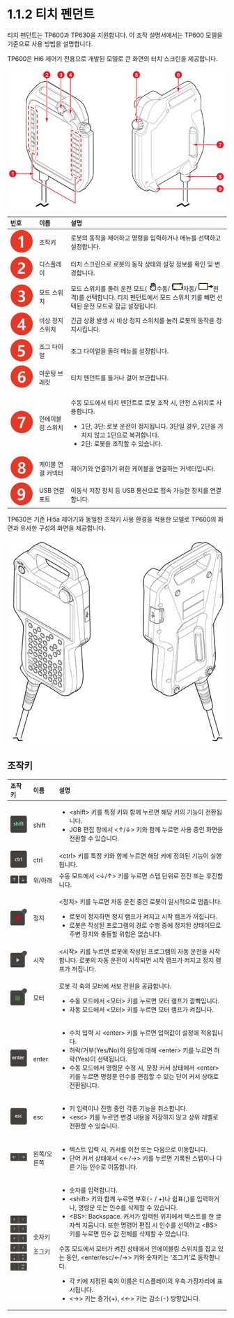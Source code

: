 # 1.1.2 티치 펜던트

티치 펜던트는 TP600과 TP630을 지원합니다. 이 조작 설명서에서는 TP600 모델을 기준으로 사용 방법을 설명합니다.

TP600은 Hi6 제어기 전용으로 개발된 모델로 큰 화면의 터치 스크린을 제공합니다.

![&#xADF8;&#xB9BC; 6 TP600 &#xC55E;&#xBA74;\(&#xC88C;\) / &#xB4B7;&#xBA74;\(&#xC6B0;\)](../../.gitbook/assets/image%20%2816%29.png)

<table>
  <thead>
    <tr>
      <th style="text-align:left">&#xBC88;&#xD638;</th>
      <th style="text-align:left">&#xC774;&#xB984;</th>
      <th style="text-align:left">&#xC124;&#xBA85;</th>
    </tr>
  </thead>
  <tbody>
    <tr>
      <td style="text-align:left">
        <img src="../../.gitbook/assets/c1.png" alt/>
      </td>
      <td style="text-align:left">&#xC870;&#xC791;&#xD0A4;</td>
      <td style="text-align:left">&#xB85C;&#xBD07;&#xC758; &#xB3D9;&#xC791;&#xC744; &#xC81C;&#xC5B4;&#xD558;&#xACE0;
        &#xBA85;&#xB839;&#xC744; &#xC785;&#xB825;&#xD558;&#xAC70;&#xB098; &#xBA54;&#xB274;&#xB97C;
        &#xC120;&#xD0DD;&#xD558;&#xACE0; &#xC124;&#xC815;&#xD569;&#xB2C8;&#xB2E4;.</td>
    </tr>
    <tr>
      <td style="text-align:left">
        <img src="../../.gitbook/assets/c2.png" alt/>
      </td>
      <td style="text-align:left">&#xB514;&#xC2A4;&#xD50C;&#xB808;&#xC774;</td>
      <td style="text-align:left">&#xD130;&#xCE58; &#xC2A4;&#xD06C;&#xB9B0;&#xC73C;&#xB85C; &#xB85C;&#xBD07;&#xC758;
        &#xB3D9;&#xC791; &#xC0C1;&#xD0DC;&#xC640; &#xC124;&#xC815; &#xC815;&#xBCF4;&#xB97C;
        &#xD655;&#xC778; &#xBC0F; &#xBCC0;&#xACBD;&#xD569;&#xB2C8;&#xB2E4;.</td>
    </tr>
    <tr>
      <td style="text-align:left">
        <img src="../../.gitbook/assets/c3.png" alt/>
      </td>
      <td style="text-align:left">&#xBAA8;&#xB4DC; &#xC2A4;&#xC704;&#xCE58;</td>
      <td style="text-align:left">&#xBAA8;&#xB4DC; &#xC2A4;&#xC704;&#xCE58;&#xB97C; &#xB3CC;&#xB824; &#xC6B4;&#xC804;
        &#xBAA8;&#xB4DC;(
        <img src="../../.gitbook/assets/sb-manual.png" alt/>&#xC218;&#xB3D9;/
        <img src="../../.gitbook/assets/sb-auto.png" alt/>&#xC790;&#xB3D9;/
        <img src="../../.gitbook/assets/sb-remote.png" alt/>&#xC6D0;&#xACA9;)&#xB97C; &#xC120;&#xD0DD;&#xD569;&#xB2C8;&#xB2E4;. &#xD2F0;&#xCE58;
        &#xD39C;&#xB358;&#xD2B8;&#xC5D0;&#xC11C; &#xBAA8;&#xB4DC; &#xC2A4;&#xC704;&#xCE58;
        &#xD0A4;&#xB97C; &#xBE7C;&#xBA74; &#xC120;&#xD0DD;&#xB41C; &#xC6B4;&#xC804;
        &#xBAA8;&#xB4DC;&#xB85C; &#xC7A0;&#xAE08; &#xC124;&#xC815;&#xB429;&#xB2C8;&#xB2E4;.</td>
    </tr>
    <tr>
      <td style="text-align:left">
        <img src="../../.gitbook/assets/c4.png" alt/>
      </td>
      <td style="text-align:left">&#xBE44;&#xC0C1; &#xC815;&#xC9C0; &#xC2A4;&#xC704;&#xCE58;</td>
      <td style="text-align:left">&#xAE34;&#xAE09; &#xC0C1;&#xD669; &#xBC1C;&#xC0DD; &#xC2DC; &#xBE44;&#xC0C1;
        &#xC815;&#xC9C0; &#xC2A4;&#xC704;&#xCE58;&#xB97C; &#xB20C;&#xB7EC; &#xB85C;&#xBD07;&#xC758;
        &#xB3D9;&#xC791;&#xC744; &#xC815;&#xC9C0;&#xC2DC;&#xD0B5;&#xB2C8;&#xB2E4;.</td>
    </tr>
    <tr>
      <td style="text-align:left">
        <img src="../../.gitbook/assets/c5.png" alt/>
      </td>
      <td style="text-align:left">&#xC870;&#xADF8; &#xB2E4;&#xC774;&#xC5BC;</td>
      <td style="text-align:left">&#xC870;&#xADF8; &#xB2E4;&#xC774;&#xC5BC;&#xC744; &#xB3CC;&#xB824; &#xBA54;&#xB274;&#xB97C;
        &#xC124;&#xC815;&#xD569;&#xB2C8;&#xB2E4;.</td>
    </tr>
    <tr>
      <td style="text-align:left">
        <img src="../../.gitbook/assets/c6.png" alt/>
      </td>
      <td style="text-align:left">&#xB9C8;&#xC6B4;&#xD305; &#xBE0C;&#xB798;&#xD0B7;</td>
      <td style="text-align:left">&#xD2F0;&#xCE58; &#xD39C;&#xB358;&#xD2B8;&#xB97C; &#xB4E4;&#xAC70;&#xB098;
        &#xAC78;&#xC5B4; &#xBCF4;&#xAD00;&#xD569;&#xB2C8;&#xB2E4;.</td>
    </tr>
    <tr>
      <td style="text-align:left">
        <img src="../../.gitbook/assets/c7.png" alt/>
      </td>
      <td style="text-align:left">&#xC778;&#xC5D0;&#xC774;&#xBE14;&#xB9C1; &#xC2A4;&#xC704;&#xCE58;</td>
      <td
      style="text-align:left">
        <p>&#xC218;&#xB3D9; &#xBAA8;&#xB4DC;&#xC5D0;&#xC11C; &#xD2F0;&#xCE58; &#xD39C;&#xB358;&#xD2B8;&#xB85C;
          &#xB85C;&#xBD07; &#xC870;&#xC791; &#xC2DC;, &#xC548;&#xC804; &#xC2A4;&#xC704;&#xCE58;&#xB85C;
          &#xC0AC;&#xC6A9;&#xD569;&#xB2C8;&#xB2E4;.</p>
        <ul>
          <li>1&#xB2E8;, 3&#xB2E8;: &#xB85C;&#xBD07; &#xC6B4;&#xC804;&#xC774; &#xC815;&#xC9C0;&#xB429;&#xB2C8;&#xB2E4;.
            3&#xB2E8;&#xC77C; &#xACBD;&#xC6B0;, 2&#xB2E8;&#xC744; &#xAC70;&#xCE58;&#xC9C0;
            &#xC54A;&#xACE0; 1&#xB2E8;&#xC73C;&#xB85C; &#xBCF5;&#xADC0;&#xD569;&#xB2C8;&#xB2E4;.</li>
          <li>2&#xB2E8;: &#xB85C;&#xBD07;&#xC744; &#xC870;&#xC791;&#xD560; &#xC218;
            &#xC788;&#xC2B5;&#xB2C8;&#xB2E4;.</li>
        </ul>
        </td>
    </tr>
    <tr>
      <td style="text-align:left">
        <img src="../../.gitbook/assets/c8.png" alt/>
      </td>
      <td style="text-align:left">&#xCF00;&#xC774;&#xBE14; &#xC5F0;&#xACB0; &#xCEE4;&#xB125;&#xD130;</td>
      <td
      style="text-align:left">&#xC81C;&#xC5B4;&#xAE30;&#xC640; &#xC5F0;&#xACB0;&#xD558;&#xAE30; &#xC704;&#xD55C;
        &#xCF00;&#xC774;&#xBE14;&#xC744; &#xC5F0;&#xACB0;&#xD558;&#xB294; &#xCEE4;&#xB125;&#xD130;&#xC785;&#xB2C8;&#xB2E4;.</td>
    </tr>
    <tr>
      <td style="text-align:left">
        <img src="../../.gitbook/assets/c9.png" alt/>
      </td>
      <td style="text-align:left">USB &#xC5F0;&#xACB0; &#xD3EC;&#xD2B8;</td>
      <td style="text-align:left">&#xC774;&#xB3D9;&#xC2DD; &#xC800;&#xC7A5; &#xC7A5;&#xCE58; &#xB4F1; USB
        &#xD1B5;&#xC2E0;&#xC73C;&#xB85C; &#xC811;&#xC18D; &#xAC00;&#xB2A5;&#xD55C;
        &#xC7A5;&#xCE58;&#xB97C; &#xC5F0;&#xACB0;&#xD569;&#xB2C8;&#xB2E4;.</td>
    </tr>
  </tbody>
</table>

TP630은 기존 Hi5a 제어기와 동일한 조작키 사용 환경을 적용한 모델로 TP600의 화면과 유사한 구성의 화면을 제공합니다.

![&#xADF8;&#xB9BC; 7 TP630 &#xC55E;&#xBA74;\(&#xC88C;\) / &#xB4B7;&#xBA74;\(&#xC6B0;\)](../../.gitbook/assets/image%20%2831%29.png)

## 조작키

<table>
  <thead>
    <tr>
      <th style="text-align:left">&#xC870;&#xC791;&#xD0A4;</th>
      <th style="text-align:left">&#xC774;&#xB984;</th>
      <th style="text-align:left">&#xC124;&#xBA85;</th>
    </tr>
  </thead>
  <tbody>
    <tr>
      <td style="text-align:left">
        <img src="../../.gitbook/assets/key-shift.png" alt/>
      </td>
      <td style="text-align:left">shift</td>
      <td style="text-align:left">
        <ul>
          <li>&lt;shift&gt; &#xD0A4;&#xB97C; &#xD2B9;&#xC815; &#xD0A4;&#xC640; &#xD568;&#xAED8;
            &#xB204;&#xB974;&#xBA74; &#xD574;&#xB2F9; &#xD0A4;&#xC758; &#xAE30;&#xB2A5;&#xC774;
            &#xC804;&#xD658;&#xB429;&#xB2C8;&#xB2E4;.</li>
          <li>JOB &#xD3B8;&#xC9D1; &#xCC3D;&#xC5D0;&#xC11C; &lt;&#x2191;/&#x2193;&gt;
            &#xD0A4;&#xC640; &#xD568;&#xAED8; &#xB204;&#xB974;&#xBA74; &#xC0AC;&#xC6A9;
            &#xC911;&#xC778; &#xD654;&#xBA74;&#xC744; &#xC804;&#xD658;&#xD560; &#xC218;
            &#xC788;&#xC2B5;&#xB2C8;&#xB2E4;.</li>
        </ul>
      </td>
    </tr>
    <tr>
      <td style="text-align:left">
        <img src="../../.gitbook/assets/key-ctrl.png" alt/>
      </td>
      <td style="text-align:left">ctrl</td>
      <td style="text-align:left">&lt;ctrl&gt; &#xD0A4;&#xB97C; &#xD2B9;&#xC815; &#xD0A4;&#xC640; &#xD568;&#xAED8;
        &#xB204;&#xB974;&#xBA74; &#xD574;&#xB2F9; &#xD0A4;&#xC5D0; &#xC815;&#xC758;&#xB41C;
        &#xAE30;&#xB2A5;&#xC774; &#xC2E4;&#xD589;&#xB429;&#xB2C8;&#xB2E4;.</td>
    </tr>
    <tr>
      <td style="text-align:left">
        <img src="../../.gitbook/assets/key-up-dn.png" alt/>
      </td>
      <td style="text-align:left">&#xC704;/&#xC544;&#xB798;</td>
      <td style="text-align:left">&#xC218;&#xB3D9; &#xBAA8;&#xB4DC;&#xC5D0;&#xC11C; &lt;&#x2193;/&#x2191;&gt;
        &#xD0A4;&#xB97C; &#xB204;&#xB974;&#xBA74; &#xC2A4;&#xD15D; &#xB2E8;&#xC704;&#xB85C;
        &#xC804;&#xC9C4; &#xB610;&#xB294; &#xD6C4;&#xC9C4;&#xD569;&#xB2C8;&#xB2E4;.</td>
    </tr>
    <tr>
      <td style="text-align:left">
        <img src="../../.gitbook/assets/key-stop.png" alt/>
      </td>
      <td style="text-align:left">&#xC815;&#xC9C0;</td>
      <td style="text-align:left">
        <p>&lt;&#xC815;&#xC9C0;&gt; &#xD0A4;&#xB97C; &#xB204;&#xB974;&#xBA74; &#xC790;&#xB3D9;
          &#xC6B4;&#xC804; &#xC911;&#xC778; &#xB85C;&#xBD07;&#xC774; &#xC77C;&#xC2DC;&#xC801;&#xC73C;&#xB85C;
          &#xBA48;&#xCDA5;&#xB2C8;&#xB2E4;.</p>
        <ul>
          <li>&#xB85C;&#xBD07;&#xC774; &#xC815;&#xC9C0;&#xD558;&#xBA74; &#xC815;&#xC9C0;
            &#xB7A8;&#xD504;&#xAC00; &#xCF1C;&#xC9C0;&#xACE0; &#xC2DC;&#xC791; &#xB7A8;&#xD504;&#xAC00;
            &#xAEBC;&#xC9D1;&#xB2C8;&#xB2E4;.</li>
          <li>&#xB85C;&#xBD07;&#xC740; &#xC791;&#xC131;&#xB41C; &#xD504;&#xB85C;&#xADF8;&#xB7A8;&#xC758;
            &#xACBD;&#xB85C; &#xC218;&#xD589; &#xC911;&#xC5D0; &#xC815;&#xC9C0;&#xB41C;
            &#xC0C1;&#xD0DC;&#xC774;&#xBBC0;&#xB85C; &#xC8FC;&#xBCC0; &#xC7A5;&#xCE58;&#xC640;
            &#xCDA9;&#xB3CC;&#xD560; &#xC704;&#xD5D8;&#xC740; &#xC5C6;&#xC2B5;&#xB2C8;&#xB2E4;.</li>
        </ul>
      </td>
    </tr>
    <tr>
      <td style="text-align:left">
        <img src="../../.gitbook/assets/key-start.png" alt/>
      </td>
      <td style="text-align:left">&#xC2DC;&#xC791;</td>
      <td style="text-align:left">&lt;&#xC2DC;&#xC791;&gt; &#xD0A4;&#xB97C; &#xB204;&#xB974;&#xBA74; &#xB85C;&#xBD07;&#xC5D0;
        &#xC791;&#xC131;&#xB41C; &#xD504;&#xB85C;&#xADF8;&#xB7A8;&#xC758; &#xC790;&#xB3D9;
        &#xC6B4;&#xC804;&#xC744; &#xC2DC;&#xC791;&#xD569;&#xB2C8;&#xB2E4;. &#xB85C;&#xBD07;&#xC758;
        &#xC790;&#xB3D9; &#xC6B4;&#xC804;&#xC774; &#xC2DC;&#xC791;&#xB418;&#xBA74;
        &#xC2DC;&#xC791; &#xB7A8;&#xD504;&#xAC00; &#xCF1C;&#xC9C0;&#xACE0; &#xC815;&#xC9C0;
        &#xB7A8;&#xD504;&#xAC00; &#xAEBC;&#xC9D1;&#xB2C8;&#xB2E4;.</td>
    </tr>
    <tr>
      <td style="text-align:left">
        <img src="../../.gitbook/assets/key-mot-on.png" alt/>
      </td>
      <td style="text-align:left">&#xBAA8;&#xD130;</td>
      <td style="text-align:left">
        <p>&#xB85C;&#xBD07; &#xAC01; &#xCD95;&#xC758; &#xBAA8;&#xD130;&#xC5D0; &#xC11C;&#xBCF4;
          &#xC804;&#xC6D0;&#xC744; &#xACF5;&#xAE09;&#xD569;&#xB2C8;&#xB2E4;.</p>
        <ul>
          <li>&#xC218;&#xB3D9; &#xBAA8;&#xB4DC;&#xC5D0;&#xC11C; &lt;&#xBAA8;&#xD130;&gt;
            &#xD0A4;&#xB97C; &#xB204;&#xB974;&#xBA74; &#xBAA8;&#xD130; &#xB7A8;&#xD504;&#xAC00;
            &#xAE5C;&#xBE61;&#xC785;&#xB2C8;&#xB2E4;.</li>
          <li>&#xC790;&#xB3D9; &#xBAA8;&#xB4DC;&#xC5D0;&#xC11C; &lt;&#xBAA8;&#xD130;&gt;
            &#xD0A4;&#xB97C; &#xB204;&#xB974;&#xBA74; &#xBAA8;&#xD130; &#xB7A8;&#xD504;&#xAC00;
            &#xCF1C;&#xC9D1;&#xB2C8;&#xB2E4;.</li>
        </ul>
      </td>
    </tr>
    <tr>
      <td style="text-align:left">
        <img src="../../.gitbook/assets/key-enter.png" alt/>
      </td>
      <td style="text-align:left">enter</td>
      <td style="text-align:left">
        <ul>
          <li>&#xC218;&#xCE58; &#xC785;&#xB825; &#xC2DC; &lt;enter&gt; &#xD0A4;&#xB97C;
            &#xB204;&#xB974;&#xBA74; &#xC785;&#xB825;&#xAC12;&#xC774; &#xC124;&#xC815;&#xC5D0;
            &#xC801;&#xC6A9;&#xB429;&#xB2C8;&#xB2E4;.</li>
          <li>&#xD5C8;&#xB77D;/&#xAC70;&#xBD80;(Yes/No)&#xC758; &#xC751;&#xB2F5;&#xC5D0;
            &#xB300;&#xD574; &lt;enter&gt; &#xD0A4;&#xB97C; &#xB204;&#xB974;&#xBA74;
            &#xD5C8;&#xB77D;(Yes)&#xC774; &#xC120;&#xD0DD;&#xB429;&#xB2C8;&#xB2E4;.</li>
          <li>&#xC218;&#xB3D9; &#xBAA8;&#xB4DC;&#xC5D0;&#xC11C; &#xBA85;&#xB839;&#xBB38;
            &#xC218;&#xC815; &#xC2DC;, &#xBB38;&#xC7A5; &#xCEE4;&#xC11C; &#xC0C1;&#xD0DC;&#xC5D0;&#xC11C;
            &lt;enter&gt; &#xD0A4;&#xB97C; &#xB204;&#xB974;&#xBA74; &#xBA85;&#xB839;&#xBB38;
            &#xC778;&#xC218;&#xB97C; &#xD3B8;&#xC9D1;&#xD560; &#xC218; &#xC788;&#xB294;
            &#xB2E8;&#xC5B4; &#xCEE4;&#xC11C; &#xC0C1;&#xD0DC;&#xB85C; &#xC804;&#xD658;&#xB429;&#xB2C8;&#xB2E4;.</li>
        </ul>
      </td>
    </tr>
    <tr>
      <td style="text-align:left">
        <img src="../../.gitbook/assets/key-esc.png" alt/>
      </td>
      <td style="text-align:left">esc</td>
      <td style="text-align:left">
        <ul>
          <li>&#xD0A4; &#xC785;&#xB825;&#xC774;&#xB098; &#xC9C4;&#xD589; &#xC911;&#xC778;
            &#xAC01;&#xC885; &#xAE30;&#xB2A5;&#xC744; &#xCDE8;&#xC18C;&#xD569;&#xB2C8;&#xB2E4;.</li>
          <li>&lt;esc&gt; &#xD0A4;&#xB97C; &#xB204;&#xB974;&#xBA74; &#xBCC0;&#xACBD;
            &#xB0B4;&#xC6A9;&#xC744; &#xC800;&#xC7A5;&#xD558;&#xC9C0; &#xC54A;&#xACE0;
            &#xC0C1;&#xC704; &#xB808;&#xBCA8;&#xB85C; &#xC804;&#xD658;&#xD560; &#xC218;
            &#xC788;&#xC2B5;&#xB2C8;&#xB2E4;.</li>
        </ul>
      </td>
    </tr>
    <tr>
      <td style="text-align:left">
        <img src="../../.gitbook/assets/key-left-right.png" alt/>
      </td>
      <td style="text-align:left">&#xC67C;&#xCABD;/&#xC624;&#xB978;&#xCABD;</td>
      <td style="text-align:left">
        <ul>
          <li>&#xD14D;&#xC2A4;&#xD2B8; &#xC785;&#xB825; &#xC2DC;, &#xCEE4;&#xC11C;&#xB97C;
            &#xC774;&#xC804; &#xB610;&#xB294; &#xB2E4;&#xC74C;&#xC73C;&#xB85C; &#xC774;&#xB3D9;&#xD569;&#xB2C8;&#xB2E4;.</li>
          <li>&#xB2E8;&#xC5B4; &#xCEE4;&#xC11C; &#xC0C1;&#xD0DC;&#xC5D0;&#xC11C; &lt;&#x2190;/&#x2192;&gt;
            &#xD0A4;&#xB97C; &#xB204;&#xB974;&#xBA74; &#xAE30;&#xB85D;&#xB41C; &#xC2A4;&#xD15D;&#xC774;&#xB098;
            &#xB2E4;&#xB978; &#xAE30;&#xB2A5; &#xC778;&#xC218;&#xB85C; &#xC774;&#xB3D9;&#xD569;&#xB2C8;&#xB2E4;.</li>
        </ul>
      </td>
    </tr>
    <tr>
      <td style="text-align:left">
        <img src="../../.gitbook/assets/key-num.png" alt/>
      </td>
      <td style="text-align:left">
        <p>&#xC22B;&#xC790;&#xD0A4;</p>
        <p>&#xC870;&#xADF8;&#xD0A4;</p>
      </td>
      <td style="text-align:left">
        <ul>
          <li>&#xC22B;&#xC790;&#xB97C; &#xC785;&#xB825;&#xD569;&#xB2C8;&#xB2E4;.</li>
          <li>&lt;shift&gt; &#xD0A4;&#xC640; &#xD568;&#xAED8; &#xB204;&#xB974;&#xBA74;
            &#xBD80;&#xD638;(- / +)&#xB098; &#xC27C;&#xD45C;(,)&#xB97C; &#xC785;&#xB825;&#xD558;&#xAC70;&#xB098;,
            &#xBA85;&#xB839;&#xBB38; &#xB610;&#xB294; &#xC778;&#xC218;&#xB97C; &#xC0AD;&#xC81C;&#xD560;
            &#xC218; &#xC788;&#xC2B5;&#xB2C8;&#xB2E4;.</li>
          <li>&lt;BS&gt;: Backspace. &#xCEE4;&#xC11C;&#xAC00; &#xC785;&#xB825;&#xB41C;
            &#xC704;&#xCE58;&#xC5D0;&#xC11C; &#xD14D;&#xC2A4;&#xD2B8;&#xB97C; &#xD55C;
            &#xAE00;&#xC790;&#xC529; &#xC9C0;&#xC6C1;&#xB2C8;&#xB2E4;. &#xB610;&#xD55C;
            &#xBA85;&#xB839;&#xC5B4; &#xD3B8;&#xC9D1; &#xC2DC; &#xC778;&#xC218;&#xB97C;
            &#xC120;&#xD0DD;&#xD558;&#xACE0; &lt;BS&gt; &#xD0A4;&#xB97C; &#xB204;&#xB974;&#xBA74;
            &#xC778;&#xC218; &#xAC12; &#xC804;&#xCCB4;&#xB97C; &#xC0AD;&#xC81C;&#xD560;
            &#xC218; &#xC788;&#xC2B5;&#xB2C8;&#xB2E4;.</li>
        </ul>
        <p>&#xC218;&#xB3D9; &#xBAA8;&#xB4DC;&#xC5D0;&#xC11C; &#xBAA8;&#xD130;&#xAC00;
          &#xCF1C;&#xC9C4; &#xC0C1;&#xD0DC;&#xC5D0;&#xC11C; &#xC778;&#xC5D0;&#xC774;&#xBE14;&#xB9C1;
          &#xC2A4;&#xC704;&#xCE58;&#xB97C; &#xC7A1;&#xACE0; &#xC788;&#xB294; &#xB3D9;&#xC548;,
          &lt;enter/esc/&#x2190;/&#x2192;&gt; &#xD0A4;&#xC640; &#xC22B;&#xC790;&#xD0A4;&#xB294;
          &#x2018;&#xC870;&#xADF8;&#xD0A4;&#x2019;&#xB85C; &#xB3D9;&#xC791;&#xD569;&#xB2C8;&#xB2E4;.</p>
        <ul>
          <li>&#xAC01; &#xD0A4;&#xC5D0; &#xC9C0;&#xC815;&#xB41C; &#xCD95;&#xC758; &#xC774;&#xB984;&#xC740;
            &#xB514;&#xC2A4;&#xD50C;&#xB808;&#xC774;&#xC758; &#xC6B0;&#xCE21; &#xAC00;&#xC7A5;&#xC790;&#xB9AC;&#xC5D0;
            &#xD45C;&#xC2DC;&#xB429;&#xB2C8;&#xB2E4;.</li>
          <li>&lt;&#x2192;&gt; &#xD0A4;&#xB294; &#xC99D;&#xAC00;(+), &lt;&#x2190;&gt;
            &#xD0A4;&#xB294; &#xAC10;&#xC18C;(-) &#xBC29;&#xD5A5;&#xC785;&#xB2C8;&#xB2E4;.</li>
        </ul>
      </td>
    </tr>
  </tbody>
</table>

